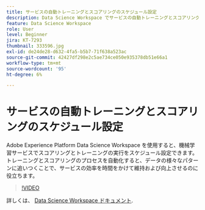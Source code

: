 ```yaml
---
title: サービスの自動トレーニングとスコアリングのスケジュール設定
description: Data Science Workspace でサービスの自動トレーニングとスコアリングを設定する方法を説明します。
feature: Data Science Workspace
role: User
level: Beginner
jira: KT-7293
thumbnail: 333596.jpg
exl-id: de24de28-d632-4fa5-b5b7-71f638a523ac
source-git-commit: 42427df298e2c5ae734ce050e935378db51e66a1
workflow-type: tm+mt
source-wordcount: '95'
ht-degree: 6%

---
```


# サービスの自動トレーニングとスコアリングのスケジュール設定

Adobe Experience Platform Data Science Workspace を使用すると、機械学習サービスでスコアリングとトレーニングの実行をスケジュール設定できます。 トレーニングとスコアリングのプロセスを自動化すると、データの様々なパターンに追いつくことで、サービスの効率を時間をかけて維持および向上させるのに役立ちます。

>[!VIDEO](https://video.tv.adobe.com/v/333596?quality=12&learn=on)

詳しくは、 [Data Science Workspace ドキュメント](https://experienceleague.adobe.com/docs/experience-platform/data-science-workspace/home.html?lang=ja).